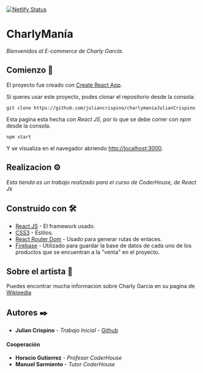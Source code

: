 [![Netlify Status](https://api.netlify.com/api/v1/badges/ae12ad06-a03b-4618-87b5-9ea1c691ca24/deploy-status)](https://app.netlify.com/sites/charlymania/deploys)
#  CharlyManía

_Bienvenidos al E-commerce de Charly García_.

## Comienzo 🚀

El proyecto fue creado con [Create React App](https://github.com/facebook/create-react-app).

Si queres usar este proyecto, podes clonar el repositorio desde la consola:

```
git clone https://github.com/juliancrispino/charlymaniaJulianCrispino
```

Esta pagina esta hecha con _React JS_, por lo que se debe correr con *npm* desde la consola.

```
npm start
```
Y se visualiza en el navegador abriendo [http://localhost:3000](http://localhost:3000).



## Realizacion ⚙️

_Esta tienda es un trabajo realizado para el curso de CoderHouse, de React Js_


## Construido con 🛠️


* [React JS](https://es.reactjs.org/) - El framework usado.
* [CSS3](https://developer.mozilla.org/es/docs/Web/CSS) - Estilos.
* [React Router Dom](https://reactrouter.com/) - Usado para generar rutas de enlaces.
* [Firebase](https://firebase.google.com/) - Utilizado para guardar la base de datos de cada uno de los productos que se encuentran a la "venta" en el proyecto.


## Sobre el artista 📖

Puedes encontrar mucha informacion sobre Charly Garcia en su pagina de [Wikipedia](https://es.wikipedia.org/wiki/Charly_Garc%C3%ADa)


## Autores ✒️

* **Julian Crispino** - *Trabajo Inicial* - [Github](https://github.com/juliancrispino)

#### Cooperación

* **Horacio Gutierrez** - *Profesor CoderHouse* 
* **Manuel Sarmiento** - *Tutor CoderHouse* 



